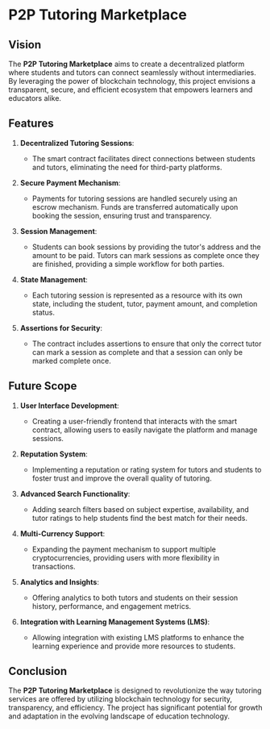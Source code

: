 # P2P Tutoring Marketplace

## Vision

The **P2P Tutoring Marketplace** aims to create a decentralized platform where students and tutors can connect seamlessly without intermediaries. By leveraging the power of blockchain technology, this project envisions a transparent, secure, and efficient ecosystem that empowers learners and educators alike.

## Features

1. **Decentralized Tutoring Sessions**:
   - The smart contract facilitates direct connections between students and tutors, eliminating the need for third-party platforms.

2. **Secure Payment Mechanism**:
   - Payments for tutoring sessions are handled securely using an escrow mechanism. Funds are transferred automatically upon booking the session, ensuring trust and transparency.

3. **Session Management**:
   - Students can book sessions by providing the tutor's address and the amount to be paid. Tutors can mark sessions as complete once they are finished, providing a simple workflow for both parties.

4. **State Management**:
   - Each tutoring session is represented as a resource with its own state, including the student, tutor, payment amount, and completion status.

5. **Assertions for Security**:
   - The contract includes assertions to ensure that only the correct tutor can mark a session as complete and that a session can only be marked complete once.

## Future Scope

1. **User Interface Development**:
   - Creating a user-friendly frontend that interacts with the smart contract, allowing users to easily navigate the platform and manage sessions.

2. **Reputation System**:
   - Implementing a reputation or rating system for tutors and students to foster trust and improve the overall quality of tutoring.

3. **Advanced Search Functionality**:
   - Adding search filters based on subject expertise, availability, and tutor ratings to help students find the best match for their needs.

4. **Multi-Currency Support**:
   - Expanding the payment mechanism to support multiple cryptocurrencies, providing users with more flexibility in transactions.

5. **Analytics and Insights**:
   - Offering analytics to both tutors and students on their session history, performance, and engagement metrics.

6. **Integration with Learning Management Systems (LMS)**:
   - Allowing integration with existing LMS platforms to enhance the learning experience and provide more resources to students.

## Conclusion

The **P2P Tutoring Marketplace** is designed to revolutionize the way tutoring services are offered by utilizing blockchain technology for security, transparency, and efficiency. The project has significant potential for growth and adaptation in the evolving landscape of education technology.